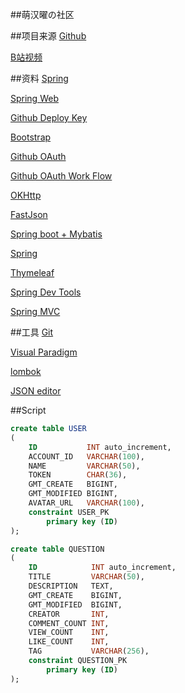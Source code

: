 ##萌汉曜の社区

##项目来源
[Github](https://github.com/codedrinker/community)

[B站视频](https://www.bilibili.com/video/av50200264)

##资料
[Spring](https://spring.io/guides)

[Spring Web](https://spring.io/guides/gs/serving-web-content/)

[Github Deploy Key](https://developer.github.com/v3/guides/managing-deploy-keys/#deploy-keys)

[Bootstrap](https://v3.bootcss.com/getting-started/)

[Github OAuth](https://developer.github.com/apps/building-oauth-apps/creating-an-oauth-app/)

[Github OAuth Work Flow](https://developer.github.com/apps/building-oauth-apps/authorizing-oauth-apps/)

[OKHttp](https://square.github.io/okhttp/)

[FastJson](https://mvnrepository.com/search?q=fastjson)

[Spring boot + Mybatis](http://mybatis.org/spring-boot-starter/mybatis-spring-boot-autoconfigure/)

[Spring](https://docs.spring.io/spring-boot/docs/2.0.0.RC1/reference/htmlsingle/#boot-features-embedded-database-support)

[Thymeleaf](https://www.thymeleaf.org/doc/tutorials/3.0/usingthymeleaf.html#setting-attribute-values)

[Spring Dev Tools](https://github.com/codedrinker/community)

[Spring MVC](https://docs.spring.io/spring/docs/5.0.3.RELEASE/spring-framework-reference/web.html#mvc-handlermapping-interceptor)


##工具
[Git](https://git-scm.com/download)

[Visual Paradigm](https://www.visual-paradigm.com/cn/)

[lombok](https://projectlombok.org)

[JSON editor](http://jsoneditoronline.org/)

##Script
```sql
create table USER
(
    ID           INT auto_increment,
    ACCOUNT_ID   VARCHAR(100),
    NAME         VARCHAR(50),
    TOKEN        CHAR(36),
    GMT_CREATE   BIGINT,
    GMT_MODIFIED BIGINT,
    AVATAR_URL   VARCHAR(100),
    constraint USER_PK
        primary key (ID)
);
```
```sql
create table QUESTION
(
    ID            INT auto_increment,
    TITLE         VARCHAR(50),
    DESCRIPTION   TEXT,
    GMT_CREATE    BIGINT,
    GMT_MODIFIED  BIGINT,
    CREATOR       INT,
    COMMENT_COUNT INT,
    VIEW_COUNT    INT,
    LIKE_COUNT    INT,
    TAG           VARCHAR(256),
    constraint QUESTION_PK
        primary key (ID)
);
```